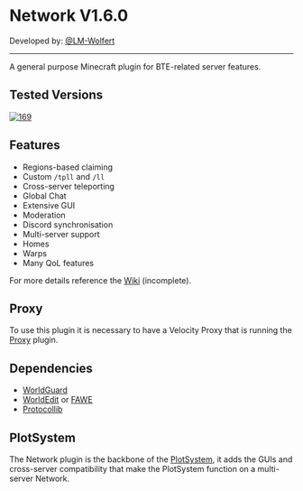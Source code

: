 # Network V1.6.0
Developed by: [@LM-Wolfert](https://www.github.com/LM-Wolfert)
___
A general purpose Minecraft plugin for BTE-related server features.
## Tested Versions
[![169](https://img.shields.io/badge/Paper-1.20.1%20%23169-green)](https://api.papermc.io/v2/projects/paper/versions/1.20.1/builds/169/downloads/paper-1.20.1-169.jar)
## Features
- Regions-based claiming
- Custom `/tpll` and `/ll`
- Cross-server teleporting
- Global Chat
- Extensive GUI
- Moderation
- Discord synchronisation 
- Multi-server support
- Homes
- Warps   
- Many QoL features  
<!-- end of the list -->
For more details reference the [Wiki](https://github.com/BTEUK/Network/wiki) (incomplete).
## Proxy
To use this plugin it is necessary to have a Velocity Proxy that is running the [Proxy](https://github.com/BTEUK/Proxy) plugin.
## Dependencies
- [WorldGuard](https://enginehub.org/worldguard)
- [WorldEdit](https://enginehub.org/worldedit) or [FAWE](https://www.spigotmc.org/resources/fastasyncworldedit.13932/)
- [Protocollib](https://www.spigotmc.org/resources/protocollib.1997/)
## PlotSystem
The Network plugin is the backbone of the [PlotSystem](https://github.com/BTEUK/Plotsystem), it adds the GUIs and cross-server compatibility that make the PlotSystem function on a multi-server Network.
